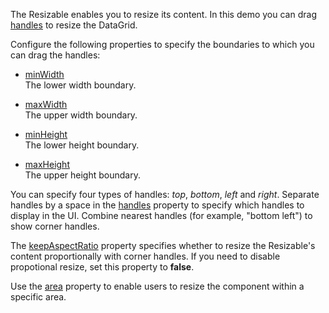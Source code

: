 The Resizable enables you to resize its content. In this demo you can drag [handles](/Documentation/ApiReference/UI_Components/dxResizable/Configuration/#handles) to resize the DataGrid.

Configure the following properties to specify the boundaries to which you can drag the handles:

- [minWidth](/Documentation/ApiReference/UI_Components/dxResizable/Configuration/#minWidth)    
The lower width boundary.

- [maxWidth](/Documentation/ApiReference/UI_Components/dxResizable/Configuration/#maxWidth)    
The upper width boundary.

- [minHeight](/Documentation/ApiReference/UI_Components/dxResizable/Configuration/#minHeight)    
The lower height boundary.

- [maxHeight](/Documentation/ApiReference/UI_Components/dxResizable/Configuration/#maxHeight)    
The upper height boundary.

You can specify four types of handles: *top*, *bottom*, *left* and *right*. Separate handles by a space in the [handles](/Documentation/ApiReference/UI_Components/dxResizable/Configuration/#handles) property to specify which handles to display in the UI. Combine nearest handles (for example, "bottom left") to show corner handles.

The [keepAspectRatio](/Documentation/ApiReference/UI_Components/dxResizable/Configuration/#keepAspectRatio) property specifies whether to resize the Resizable's content proportionally with corner handles. If you need to disable propotional resize, set this property to **false**.

Use the [area](/Documentation/ApiReference/UI_Components/dxResizable/Configuration/#area) property to enable users to resize the component within a specific area.